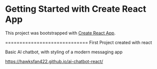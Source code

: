 # Getting Started with Create React App

This project was bootstrapped with [Create React App](https://github.com/facebook/create-react-app).

=============================
First Project created with react

Basic AI chatbot, with styling of a modern messaging app

https://hawksfan422.github.io/ai-chatbot-react/
